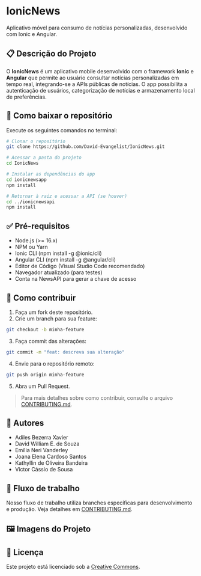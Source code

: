 # IonicNews

Aplicativo móvel para consumo de notícias personalizadas, desenvolvido com Ionic e Angular.

## 📋 Descrição do Projeto

O **IonicNews** é um aplicativo mobile desenvolvido com o framework **Ionic** e **Angular** que permite ao usuário consultar notícias personalizadas em tempo real, integrando-se a APIs públicas de notícias. O app possibilita a autenticação de usuários, categorização de notícias e armazenamento local de preferências.

## 💾 Como baixar o repositório

Execute os seguintes comandos no terminal:

```bash
# Clonar o repositório
git clone https://github.com/David-Evangelist/IonicNews.git

# Acessar a pasta do projeto
cd IonicNews

# Instalar as dependências do app
cd ionicnewsapp
npm install

# Retornar à raiz e acessar a API (se houver)
cd ../ionicnewsapi
npm install
```

## ✅ Pré-requisitos
- Node.js (>= 16.x)
- NPM ou Yarn
- Ionic CLI (npm install -g @ionic/cli)
- Angular CLI (npm install -g @angular/cli)
- Editor de Código (Visual Studio Code recomendado)
- Navegador atualizado (para testes)
- Conta na NewsAPI para gerar a chave de acesso

## 🤝 Como contribuir
1. Faça um fork deste repositório.
2. Crie um branch para sua feature:
```bash
git checkout -b minha-feature
```
3. Faça commit das alterações:
```bash
git commit -m "feat: descreva sua alteração"
```
4. Envie para o repositório remoto:
```bash
git push origin minha-feature
```
5. Abra um Pull Request.

> Para mais detalhes sobre como contribuir, consulte o arquivo [CONTRIBUTING.md](/CONTRIBUTING.md).


## 👥 Autores
- Adiles Bezerra Xavier
- David William E. de Souza
- Emília Neri Vanderley
- Joana Elena Cardoso Santos
- Kathyllin de Oliveira Bandeira
- Victor Cássio de Sousa

## 📄 Fluxo de trabalho
Nosso fluxo de trabalho utiliza branches específicas para desenvolvimento e produção. 
Veja detalhes em [CONTRIBUTING.md](/CONTRIBUTING.md).

## 🖼️ Imagens do Projeto


## 📄 Licença

Este projeto está licenciado sob a [Creative Commons](/LICENSE).